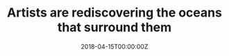 ---
url: https://www.economist.com/blogs/prospero/2018/04/see-sea
title: "Artists are rediscovering the oceans that surround them"
publication: The Economist
date: 2018-04-15T00:00:00Z
image: ""

---